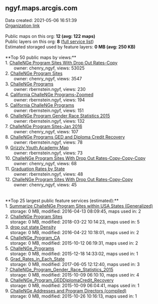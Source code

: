 <h2>ngyf.maps.arcgis.com</h2> Data created: 2021-05-06 16:51:39 <br /><a target='new' href='https://ngyf.maps.arcgis.com'>Organization link</a><br /><br />Public maps on this org: <b>12 (avg: 122 maps)</b><br />Public layers on this org: <b>8 </b>(<a target='new' href='https://services.arcgis.com/c2x3ll8cpFj4k8dR/ArcGIS/rest/services'>full service list</a>)<br />Estimated storaged used by feature layers: <b>0 MB (avg: 250 KB)</b><br /><br />**Top 50 public maps by views:**<br />  1. <a target='new' href='https://www.arcgis.com/home/item.html?id=a5c00af161e141039dfd6fd78ad9aabd'>ChalleNGe Program Sites With Drop Out Rates-Copy</a> <br />  &nbsp;&nbsp;&nbsp;&nbsp; &nbsp;&nbsp;owner: chenry_ngyf, views: 53025<br />  2. <a target='new' href='https://www.arcgis.com/home/item.html?id=1825ecbdef4449d8b0a61584efc3e03a'>ChalleNGe Program Sites</a> <br />  &nbsp;&nbsp;&nbsp;&nbsp; &nbsp;&nbsp;owner: chenry_ngyf, views: 3547<br />  3. <a target='new' href='https://www.arcgis.com/home/item.html?id=78409d88a15b40c4969e5508276861bf'>ChalleNGe Programs</a> <br />  &nbsp;&nbsp;&nbsp;&nbsp; &nbsp;&nbsp;owner: rbernstein.ngyf, views: 230<br />  4. <a target='new' href='https://www.arcgis.com/home/item.html?id=2a49ec57f7f544b684aab900979a15c0'>California ChalleNGe Programs-Zoomed</a> <br />  &nbsp;&nbsp;&nbsp;&nbsp; &nbsp;&nbsp;owner: rbernstein.ngyf, views: 194<br />  5. <a target='new' href='https://www.arcgis.com/home/item.html?id=44229b0f1849448e90a36df9517731f2'>California ChalleNGe Programs</a> <br />  &nbsp;&nbsp;&nbsp;&nbsp; &nbsp;&nbsp;owner: rbernstein.ngyf, views: 151<br />  6. <a target='new' href='https://www.arcgis.com/home/item.html?id=febb19d530a94e329c7e6c708982bec9'>ChalleNGe Program Gender Race Statistics 2015</a> <br />  &nbsp;&nbsp;&nbsp;&nbsp; &nbsp;&nbsp;owner: rbernstein.ngyf, views: 132<br />  7. <a target='new' href='https://www.arcgis.com/home/item.html?id=7c66f79afc9a4980ac1ee2469d3f8423'>ChalleNGe Program Sites-Jan 2016</a> <br />  &nbsp;&nbsp;&nbsp;&nbsp; &nbsp;&nbsp;owner: chenry_ngyf, views: 107<br />  8. <a target='new' href='https://www.arcgis.com/home/item.html?id=fcd22993b8974b7ba29beae455331409'>ChalleNGe Programs GED and Diploma Credit Recovery</a> <br />  &nbsp;&nbsp;&nbsp;&nbsp; &nbsp;&nbsp;owner: rbernstein.ngyf, views: 78<br />  9. <a target='new' href='https://www.arcgis.com/home/item.html?id=8522ae3cd7bd4c9584076a76a653ad45'>Grizzly Youth Academy Map</a> <br />  &nbsp;&nbsp;&nbsp;&nbsp; &nbsp;&nbsp;owner: rbernstein.ngyf, views: 73<br />  10. <a target='new' href='https://www.arcgis.com/home/item.html?id=f95713f5f0ef4f4dbbf1a1f36846d534'>ChalleNGe Program Sites With Drop Out Rates-Copy-Copy-Copy</a> <br />  &nbsp;&nbsp;&nbsp;&nbsp; &nbsp;&nbsp;owner: chenry_ngyf, views: 68<br />  11. <a target='new' href='https://www.arcgis.com/home/item.html?id=960549063a81475786e0294f1a7418ec'>Graduation Rates by State</a> <br />  &nbsp;&nbsp;&nbsp;&nbsp; &nbsp;&nbsp;owner: rbernstein.ngyf, views: 48<br />  12. <a target='new' href='https://www.arcgis.com/home/item.html?id=2ca22844510d40d3ae6550d19a6480c7'>ChalleNGe Program Sites With Drop Out Rates-Copy-Copy</a> <br />  &nbsp;&nbsp;&nbsp;&nbsp; &nbsp;&nbsp;owner: chenry_ngyf, views: 45<br /><br /><br />**Top 25 largest public feature services (estimated):**<br /> 1. <a target='new' href='https://www.arcgis.com/home/item.html?id=966abb659f4642f4bf66f74984efbd69'>Summarize ChalleNGe Program Sites within USA States (Generalized)</a><br /> &nbsp;&nbsp;&nbsp;&nbsp;storage: 0 MB, modified: 2016-04-13 08:09:45, maps used in: 2<br /> 2. <a target='new' href='https://www.arcgis.com/home/item.html?id=46b7ce037db0445f89fda5d3ea19d5b5'>ChalleNGe Program Sites</a><br /> &nbsp;&nbsp;&nbsp;&nbsp;storage: 0 MB, modified: 2018-03-22 10:14:23, maps used in: 5<br /> 3. <a target='new' href='https://www.arcgis.com/home/item.html?id=c2db6d36149446da9ed9cd8c81b4345a'>drop out state Density</a><br /> &nbsp;&nbsp;&nbsp;&nbsp;storage: 0 MB, modified: 2016-04-22 10:18:01, maps used in: 2<br /> 4. <a target='new' href='https://www.arcgis.com/home/item.html?id=0127b6e241d14f83981460a6421225eb'>ChalleNGe_Program_CA</a><br /> &nbsp;&nbsp;&nbsp;&nbsp;storage: 0 MB, modified: 2015-10-12 06:19:31, maps used in: 2<br /> 5. <a target='new' href='https://www.arcgis.com/home/item.html?id=1200020682f5449e8f96382d64568f0d'>ChalleNGe_Programs</a><br /> &nbsp;&nbsp;&nbsp;&nbsp;storage: 0 MB, modified: 2015-12-18 14:33:02, maps used in: 1<br /> 6. <a target='new' href='https://www.arcgis.com/home/item.html?id=c9af18db72554b3fba35ea3b9b430b12'>Grad_Rates_in_Each_State</a><br /> &nbsp;&nbsp;&nbsp;&nbsp;storage: 0 MB, modified: 2017-06-05 12:12:40, maps used in: 3<br /> 7. <a target='new' href='https://www.arcgis.com/home/item.html?id=abbfb5d4dcc6432d80178841dff0d2e5'>ChalleNGe_Program_Gender_Race_Statistics_2015</a><br /> &nbsp;&nbsp;&nbsp;&nbsp;storage: 0 MB, modified: 2015-10-09 06:10:10, maps used in: 4<br /> 8. <a target='new' href='https://www.arcgis.com/home/item.html?id=0ddb58140fcc4562ac8ce341c85e1912'>ChalleNGe_Program_GEDDiplomaCredit_Recovery</a><br /> &nbsp;&nbsp;&nbsp;&nbsp;storage: 0 MB, modified: 2015-10-09 06:04:41, maps used in: 1<br /> 9. <a target='new' href='https://www.arcgis.com/home/item.html?id=911538cd49544c9b974df44310831b58'>ChalleNGe Addresses and Program Directors (compiled)</a><br /> &nbsp;&nbsp;&nbsp;&nbsp;storage: 0 MB, modified: 2015-10-26 10:16:13, maps used in: 1<br />